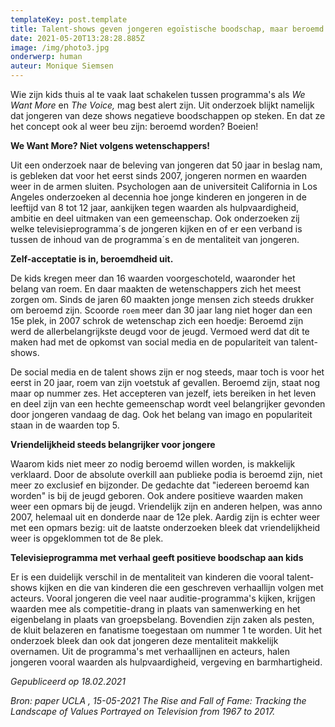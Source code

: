 ```yaml
---
templateKey: post.template
title: Talent-shows geven jongeren egoïstische boodschap, maar beroemd zijn is toch "uit"!
date: 2021-05-20T13:28:28.885Z
image: /img/photo3.jpg
onderwerp: human
auteur: Monique Siemsen
---
```

Wie zijn kids thuis al te vaak laat schakelen tussen programma&#39;s als _We Want More_ en _The Voice,_ mag best alert zijn. Uit onderzoek blijkt namelijk dat jongeren van deze shows negatieve boodschappen op steken. En dat ze het concept ook al weer beu zijn: beroemd worden? Boeien!

**We Want More? Niet volgens wetenschappers!**

Uit een onderzoek naar de beleving van jongeren dat 50 jaar in beslag nam, is gebleken dat voor het eerst sinds 2007, jongeren normen en waarden weer in de armen sluiten. Psychologen aan de universiteit California in Los Angeles onderzoeken al decennia hoe jonge kinderen en jongeren in de leeftijd van 8 tot 12 jaar, aankijken tegen waarden als hulpvaardigheid, ambitie en deel uitmaken van een gemeenschap. Ook onderzoeken zij welke televisieprogramma´s de jongeren kijken en of er een verband is tussen de inhoud van de programma´s en de mentaliteit van jongeren.

**Zelf-acceptatie is in, beroemdheid uit.**

De kids kregen meer dan 16 waarden voorgeschoteld, waaronder het belang van roem. En daar maakten de wetenschappers zich het meest zorgen om. Sinds de jaren 60 maakten jonge mensen zich steeds drukker om beroemd zijn. Scoorde `roem` meer dan 30 jaar lang niet hoger dan een 15e plek, in 2007 schrok de wetenschap zich een hoedje: Beroemd zijn werd de allerbelangrijkste deugd voor de jeugd. Vermoed werd dat dit te maken had met de opkomst van social media en de populariteit van talent-shows.

De social media en de talent shows zijn er nog steeds, maar toch is voor het eerst in 20 jaar, roem van zijn voetstuk af gevallen. Beroemd zijn, staat nog maar op nummer zes. Het accepteren van jezelf, iets bereiken in het leven en deel zijn van een hechte gemeenschap wordt veel belangrijker gevonden door jongeren vandaag de dag. Ook het belang van imago en populariteit staan in de waarden top 5.

**Vriendelijkheid steeds belangrijker voor jongere**

Waarom kids niet meer zo nodig beroemd willen worden, is makkelijk verklaard. Door de absolute overkill aan publieke podia is beroemd zijn, niet meer zo exclusief en bijzonder. De gedachte dat &quot;iedereen beroemd kan worden&quot; is bij de jeugd geboren. Ook andere positieve waarden maken weer een opmars bij de jeugd. Vriendelijk zijn en anderen helpen, was anno 2007, helemaal uit en donderde naar de 12e plek. Aardig zijn is echter weer met een opmars bezig: uit de laatste onderzoeken bleek dat vriendelijkheid weer is opgeklommen tot de 8e plek.

**Televisieprogramma met verhaal geeft positieve boodschap aan kids**

Er is een duidelijk verschil in de mentaliteit van kinderen die vooral talent-shows kijken en die van kinderen die een geschreven verhaallijn volgen met acteurs. Vooral jongeren die veel naar auditie-programma&#39;s kijken, krijgen waarden mee als competitie-drang in plaats van samenwerking en het eigenbelang in plaats van groepsbelang. Bovendien zijn zaken als pesten, de kluit belazeren en fanatisme toegestaan om nummer 1 te worden. Uit het onderzoek bleek dan ook dat jongeren deze mentaliteit makkelijk overnamen. Uit de programma&#39;s met verhaallijnen en acteurs, halen jongeren vooral waarden als hulpvaardigheid, vergeving en barmhartigheid.

_Gepubliceerd op 18.02.2021_

_Bron: paper UCLA , 15-05-2021 The Rise and Fall of Fame: Tracking the Landscape of Values Portrayed on Television from 1967 to 2017._